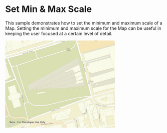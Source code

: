 # Set Min & Max Scale

This sample demonstrates how to set the minimum and maximum scale of a Map. Setting the minimum and maximum scale for the Map can be useful in keeping the user focused at a certain level of detail.

<img src="SetMinMaxScale.jpg" width="350"/>



